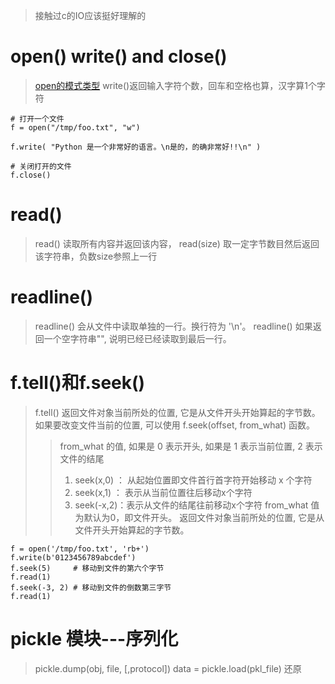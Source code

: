 >接触过c的IO应该挺好理解的
# open()  write() and close()
>[open的模式类型](http://www.runoob.com/python3/python3-inputoutput.html)
>write()返回输入字符个数，回车和空格也算，汉字算1个字符
```
# 打开一个文件
f = open("/tmp/foo.txt", "w")

f.write( "Python 是一个非常好的语言。\n是的，的确非常好!!\n" )

# 关闭打开的文件
f.close()
```
# read()
>read() 读取所有内容并返回该内容，
>read(size) 取一定字节数目然后返回该字符串，负数size参照上一行

# readline()
>readline() 会从文件中读取单独的一行。换行符为 '\n'。
>readline() 如果返回一个空字符串"", 说明已经已经读取到最后一行。
# f.tell()和f.seek()
>f.tell() 返回文件对象当前所处的位置, 它是从文件开头开始算起的字节数。
>如果要改变文件当前的位置, 可以使用 f.seek(offset, from_what) 函数。
>>from_what 的值, 如果是 0 表示开头, 如果是 1 表示当前位置, 2 表示文件的结尾
>>1. seek(x,0) ： 从起始位置即文件首行首字符开始移动 x 个字符
>>2. seek(x,1) ： 表示从当前位置往后移动x个字符
>>3. seek(-x,2)：表示从文件的结尾往前移动x个字符
>from_what 值为默认为0，即文件开头。
>返回文件对象当前所处的位置, 它是从文件开头开始算起的字节数。
```
f = open('/tmp/foo.txt', 'rb+')
f.write(b'0123456789abcdef')
f.seek(5)     # 移动到文件的第六个字节
f.read(1)
f.seek(-3, 2) # 移动到文件的倒数第三字节
f.read(1)
```
# pickle 模块---序列化
>pickle.dump(obj, file, [,protocol])
>data = pickle.load(pkl_file) 还原
